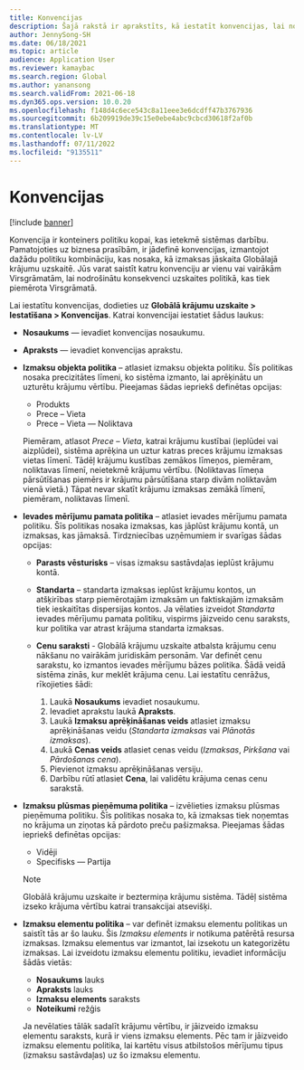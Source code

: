 ```yaml
---
title: Konvencijas
description: Šajā rakstā ir aprakstīts, kā iestatīt konvencijas, lai noteiktu, kā izmaksas jāskaita globālajā krājumu uzskaitē.
author: JennySong-SH
ms.date: 06/18/2021
ms.topic: article
audience: Application User
ms.reviewer: kamaybac
ms.search.region: Global
ms.author: yanansong
ms.search.validFrom: 2021-06-18
ms.dyn365.ops.version: 10.0.20
ms.openlocfilehash: f148d4c6ece543c8a11eee3e6dcdff47b3767936
ms.sourcegitcommit: 6b209919de39c15e0ebe4abc9cbcd30618f2af0b
ms.translationtype: MT
ms.contentlocale: lv-LV
ms.lasthandoff: 07/11/2022
ms.locfileid: "9135511"
---
```

# <a name="conventions"></a>Konvencijas

[!include [banner](../includes/banner.md)]

Konvencija ir konteiners politiku kopai, kas ietekmē sistēmas darbību. Pamatojoties uz biznesa prasībām, ir jādefinē konvencijas, izmantojot dažādu politiku kombināciju, kas nosaka, kā izmaksas jāskaita Globālajā krājumu uzskaitē. Jūs varat saistīt katru konvenciju ar vienu vai vairākām Virsgrāmatām, lai nodrošinātu konsekvenci uzskaites politikā, kas tiek piemērota Virsgrāmatā.

Lai iestatītu konvencijas, dodieties uz **Globālā krājumu uzskaite \> Iestatīšana \> Konvencijas**. Katrai konvencijai iestatiet šādus laukus:

- **Nosaukums** — ievadiet konvencijas nosaukumu.
- **Apraksts** — ievadiet konvencijas aprakstu.
- **Izmaksu objekta politika** – atlasiet izmaksu objekta politiku. Šīs politikas nosaka precizitātes līmeni, ko sistēma izmanto, lai aprēķinātu un uzturētu krājumu vērtību. Pieejamas šādas iepriekš definētas opcijas:

    - Produkts
    - Prece – Vieta
    - Prece – Vieta — Noliktava

    Piemēram, atlasot *Prece – Vieta*, katrai krājumu kustībai (ieplūdei vai aizplūdei), sistēma aprēķina un uztur katras preces krājumu izmaksas vietas līmenī. Tādēļ krājumu kustības zemākos līmeņos, piemēram, noliktavas līmenī, neietekmē krājumu vērtību. (Noliktavas līmeņa pārsūtīšanas piemērs ir krājumu pārsūtīšana starp divām noliktavām vienā vietā.) Tāpat nevar skatīt krājumu izmaksas zemākā līmenī, piemēram, noliktavas līmenī.

- **Ievades mērījumu pamata politika** – atlasiet ievades mērījumu pamata politiku. Šīs politikas nosaka izmaksas, kas jāplūst krājumu kontā, un izmaksas, kas jāmaksā. Tirdzniecības uzņēmumiem ir svarīgas šādas opcijas:

    - **Parasts vēsturisks** – visas izmaksu sastāvdaļas ieplūst krājumu kontā.
    - **Standarta** – standarta izmaksas ieplūst krājumu kontos, un atšķirības starp piemērotajām izmaksām un faktiskajām izmaksām tiek ieskaitītas dispersijas kontos. Ja vēlaties izveidot *Standarta* ievades mērījumu pamata politiku, vispirms jāizveido cenu saraksts, kur politika var atrast krājuma standarta izmaksas.
    - **Cenu saraksti** - Globālā krājumu uzskaite atbalsta krājumu cenu nākšanu no vairākām juridiskām personām. Var definēt cenu sarakstu, ko izmantos ievades mērījumu bāzes politika. Šādā veidā sistēma zinās, kur meklēt krājuma cenu. Lai iestatītu cenrāžus, rīkojieties šādi:

        1. Laukā **Nosaukums** ievadiet nosaukumu.
        1. Ievadiet aprakstu laukā **Apraksts**.
        1. Laukā **Izmaksu aprēķināšanas veids** atlasiet izmaksu aprēķināšanas veidu (*Standarta izmaksas* vai *Plānotās izmaksas*).
        1. Laukā **Cenas veids** atlasiet cenas veidu (*Izmaksas*, *Pirkšana* vai *Pārdošanas cena*).
        1. Pievienot izmaksu aprēķināšanas versiju.
        1. Darbību rūtī atlasiet **Cena**, lai validētu krājuma cenas cenu sarakstā.

- **Izmaksu plūsmas pieņēmuma politika** – izvēlieties izmaksu plūsmas pieņēmuma politiku. Šīs politikas nosaka to, kā izmaksas tiek noņemtas no krājuma un ziņotas kā pārdoto preču pašizmaksa. Pieejamas šādas iepriekš definētas opcijas:

    - Vidēji
    - Specifisks — Partija

    > [!NOTE]
    > Globālā krājumu uzskaite ir beztermiņa krājumu sistēma. Tādēļ sistēma izseko krājuma vērtību katrai transakcijai atsevišķi.

- **Izmaksu elementu politika** – var definēt izmaksu elementu politikas un saistīt tās ar šo lauku. Šis *Izmaksu elements* ir notikuma patērētā resursa izmaksas. Izmaksu elementus var izmantot, lai izsekotu un kategorizētu izmaksas. Lai izveidotu izmaksu elementu politiku, ievadiet informāciju šādās vietās:

    - **Nosaukums** lauks
    - **Apraksts** lauks
    - **Izmaksu elements** saraksts
    - **Noteikumi** režģis

    Ja nevēlaties tālāk sadalīt krājumu vērtību, ir jāizveido izmaksu elementu saraksts, kurā ir viens izmaksu elements. Pēc tam ir jāizveido izmaksu elementu politika, lai kartētu visus atbilstošos mērījumu tipus (izmaksu sastāvdaļas) uz šo izmaksu elementu.
